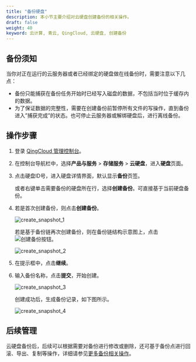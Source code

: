 ```yaml
---
title: "备份硬盘"
description: 本小节主要介绍对云硬盘创建备份的相关操作。
draft: false
weight: 40
keyword: 云计算, 青云, QingCloud, 云硬盘, 创建备份
---
```


## 备份须知

当你对正在运行的云服务器或者已经绑定的硬盘做在线备份时，需要注意以下几点：

*   备份只能捕获在备份任务开始时已经写入磁盘的数据，不包括当时位于缓存内的数据。
*   为了保证数据的完整性，需要在创建备份前暂停所有文件的写操作，直到备份进入”捕获完成”的状态。也可停止云服务器或解绑硬盘后，进行离线备份。

## 操作步骤

1. 登录 [QingCloud 管理控制台](https://console.qingcloud.com/login)。

2. 在控制台导航栏中，选择**产品与服务** > **存储服务** > **云硬盘**，进入**硬盘**页面。

3. 点击硬盘ID号，进入硬盘详情界面，默认显示**备份**页签。

   或者右键单击需要备份的硬盘所在行，选择**创建备份**。可直接基于当前硬盘备份。

4. 若是首次创建备份，则点击**创建备份**。

   ![create_snapshot_1](/storage/disk/_images/create_snapshot_1.png)

   若是基于备份链再次创建备份，则在备份链结构示意图上，点击![创建备份按钮](/storage/disk/_images/创建备份按钮.png)。

   ![create_snapshot_2](/storage/disk/_images/create_snapshot_2.png)

5. 在提示框中，点击**继续**。

6. 输入备份名称，点击**提交**，开始创建。

   ![create_snapshot_3](/storage/disk/_images/create_snapshot_3.png)

   创建成功后，生成备份记录，如下图所示。

   ![create_snapshot_4](/storage/disk/_images/create_snapshot_4.png)

## 后续管理

云硬盘备份后，后续可以根据需要对备份进行修改或删除，还可基于备份点进行回滚、导出、复制等操作，详细请参见[更多备份相关操作](/storage/backup/manual/backup/)。